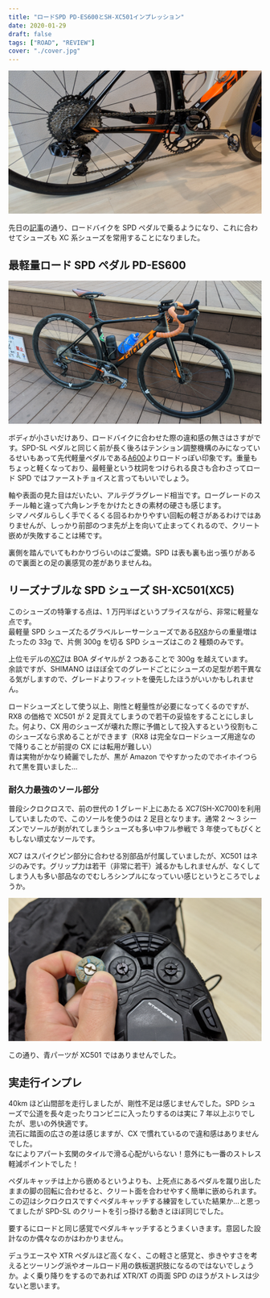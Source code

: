 ```yaml
---
title: "ロードSPD PD-ES600とSH-XC501インプレッション"
date: 2020-01-29
draft: false
tags: ["ROAD", "REVIEW"]
cover: "./cover.jpg"
---
```


![cover](./cover.jpg)

先日の[記事](/post/2020/01/tcr_allroadize/)の通り、ロードバイクを SPD ペダルで乗るようになり、これに合わせてシューズも XC 系シューズを常用することになりました。

## 最軽量ロード SPD ペダル PD-ES600

![見た目](./complete.jpg)

ボディが小さいだけあり、ロードバイクに合わせた際の違和感の無さはさすがです。SPD-SL ペダルと同じく前が長く後ろはテンション調整機構のみになっているせいもあって先代軽量ペダルである[A600](https://amzn.to/3aWAbKM)よりロードっぽい印象です。重量もちょっと軽くなっており、最軽量という枕詞をつけられる良さも合わさってロード SPD ではファーストチョイスと言ってもいいでしょう。

軸や表面の見た目はだいたい、アルテグラグレード相当です。ローグレードのスチール軸と違って六角レンチをかけたときの素材の硬さも感じます。  
シマノペダルらしく手でくるくる回るわかりやすい回転の軽さがあるわけではありませんが、しっかり前部のつま先が上を向いて止まってくれるので、クリート嵌めが失敗することは稀です。

裏側を踏んでいてもわかりづらいのはご愛嬌。SPD は表も裏も出っ張りがあるので裏面との足の裏感覚の差がありませんね。

## リーズナブルな SPD シューズ SH-XC501(XC5)

<LinkBox isAmazonLink url="https://www.amazon.co.jp/dp/B07XNX5RLG/" />

このシューズの特筆する点は、1 万円半ばというプライスながら、非常に軽量な点です。  
最軽量 SPD シューズたるグラベルレーサーシューズである[RX8](https://bike.shimano.com/ja-JP/product/apparel-accessories/shimano-series-lsg-2020/SH-RX800.html)からの重量増はたったの 33g で、片側 300g を切る SPD シューズはこの 2 種類のみです。

上位モデルの[XC7](https://amzn.to/2SdZGiv)は BOA ダイヤルが 2 つあることで 300g を越えています。  
余談ですが、SHIMANO はほぼ全てのグレードごとにシューズの足型が若干異なる気がしますので、グレードよりフィットを優先したほうがいいかもしれません。

ロードシューズとして使う以上、剛性と軽量性が必要になってくるのですが、RX8 の価格で XC501 が 2 足買えてしまうので若干の妥協をすることにしました。何より、CX 用のシューズが壊れた際に予備として投入するという役割もこのシューズなら求めることができます（RX8 は完全なロードシューズ用途なので降りることが前提の CX には転用が難しい）  
青は実物がかなり綺麗でしたが、黒が Amazon でやすかったのでホイホイつられて黒を買いました…

### 耐久力最強のソール部分

普段シクロクロスで、前の世代の 1 グレード上にあたる XC7(SH-XC700)を利用していましたので、このソールを使うのは 2 足目となります。通常 2 ～ 3 シーズンでソールが剥がれてしまうシューズも多い中フル参戦で 3 年使ってもびくともしない頑丈なソールです。

XC7 はスパイクピン部分に合わせる別部品が付属していましたが、XC501 はネジのみです。グリップ力は若干（非常に若干）減るかもしれませんが、なくしてしまう人も多い部品なのでむしろシンプルになっていい感じというところでしょうか。

![スパイク部分の差](./spike.jpg)

この通り、青パーツが XC501 ではありませんでした。

## 実走行インプレ

40km ほど山間部を走行しましたが、剛性不足は感じませんでした。SPD シューズで公道を長々走ったりコンビニに入ったりするのは実に 7 年以上ぶりでしたが、思いの外快適です。  
流石に踏面の広さの差は感じますが、CX で慣れているので違和感はありませんでした。  
なによりアパート玄関のタイルで滑る心配がいらない！意外にも一番のストレス軽減ポイントでした！

ペダルキャッチは上から嵌めるというよりも、上死点にあるペダルを蹴り出したままの脚の回転に合わせると、クリート面を合わせやすく簡単に嵌められます。この辺はシクロクロスですぐペダルキャッチする練習をしていた結果か…と思ってましたが SPD-SL のクリートを引っ掛ける動きとほぼ同じでした。

要するにロードと同じ感覚でペダルキャッチするとうまくいきます。意図した設計なのか偶々なのかはわかりません。

デュラエースや XTR ペダルほど高くなく、この軽さと感覚と、歩きやすさを考えるとツーリング派やオールロード用の鉄板選択肢になるのではないでしょうか。よく乗り降りをするのであれば XTR/XT の両面 SPD のほうがストレスは少ないと思います。

<LinkBox isAmazonLink url="https://www.amazon.co.jp/dp/B07BWC3Y1N/" />
